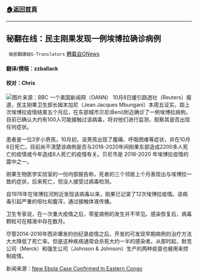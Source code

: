 ###  [:house:返回首頁](https://github.com/ourhimalayas/txt)
---


## 秘翻在线：民主刚果发现一例埃博拉确诊病例
` 秘密翻譯組G-Translators` [轉載自GNews](https://gnews.org/zh-hans/1582859/)

#### 翻译/撰稿：zzballack

#### 校对：Chris
![](https://assets.gnews.org/wp-content/uploads/2021/10/图片1-17.jpg)图片来源：BBC
一个美国新闻网（OANN） 10月8日援引路透社（Reuters）报道，民主刚果卫生部长姆本加尼（Jean Jacques Mbungani）本周五证实，距上次埃博拉疫情结束五个月后，在东部城市贝尼(Beni)附近确诊了一例埃博拉病例。目前已确认大约有100人可能接触过该病毒，将对他们进行监测，观察其是否出现任何症状。

患者是一位3岁小男孩，10月初，该男孩出现了腹痛、呼吸困难等症状，并在10月6日死亡。目前尚不清楚该病例是否与2018-2020年间刚果东部造成2200多人死亡的疫情或今年造成6人死亡的疫情有关。贝尼市是 2018-2020 年埃博拉疫情的震中之一。

刚果生物医学实验室的一份内部报告称，死者的三个邻居上个月表现出与埃博拉一致的症状，后来死亡，但没人接受过病毒检测。

自1976年在埃博拉河附近发现该病毒以来，刚果已记录了12次埃博拉疫情。该病毒引起严重的呕吐和腹泻，通过接触体液传播。

卫生专家说，在一次重大疫情之后，零星病例的发生并不罕见。感染恢复后，病毒颗粒可在精液中存在数月。

尽管2014-2016年西非爆发的创纪录疫情之后，开发的可发现早期病例的治疗方法大大降低了死亡率。但是这种疾病通常会杀死大约一半的感染者。从那时起，默克公司（Merck）和强生公司（Johnson & Johnson）生产的两种疫苗也被用来控制疫情。

新闻来源：[New Ebola Case Confirmed In Eastern Congo](https://www.oann.com/new-ebola-case-confirmed-in-eastern-congo-lab-report/)
